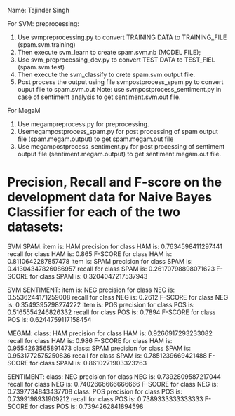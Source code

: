 Name: Tajinder Singh

For SVM:
preprocessing:
1. Use svmpreprocessing.py to convert TRAINING DATA to TRAINING_FILE (spam.svm.training)
2. Then execute svm_learn to create spam.svm.nb (MODEL FILE);
3. Use svm_preprocessing_dev.py to convert TEST DATA to TEST_FIEL (spam.svm.test)
4. Then execute the svm_classify to crete spam.svm.output file.
5. Post process the output using file svmpostprocess_spam.py to convert ouput file to spam.svm.out
Note: use svmpostprocess_sentiment.py in case of sentiment analysis to get sentiment.svm.out file.

For MegaM
1. Use megampreprocess.py for preprocessing.
2. Usemegampostprocess_spam.py for post processing of spam output file (spam.megam.output) to get spam.megam.out file
3. Use megampostprocess_sentiment.py for post processing of sentiment output file (sentiment.megam.output) to get sentiment.megam.out file.


# Precision, Recall and F-score on the development data for Naive Bayes Classifier for each of the two datasets:

SVM SPAM:
item is: HAM
precision for class HAM  is: 0.7634598411297441
recall for class HAM  is: 0.865
F-SCORE for class HAM  is: 0.8110642287857478
item is: SPAM
precision for class SPAM  is: 0.41304347826086957
recall for class SPAM  is: 0.26170798898071623
F-SCORE for class SPAM  is: 0.3204047217537943

SVM SENTIMENT:
item is: NEG
precision for class NEG  is: 0.5536244171259008
recall for class NEG  is: 0.2612
F-SCORE for class NEG  is: 0.3549395298274222
item is: POS
precision for class POS  is: 0.5165554246826332
recall for class POS  is: 0.7894
F-SCORE for class POS  is: 0.6244759117158454

MEGAM:
class: HAM
precision for class HAM  is: 0.9266917293233082
recall for class HAM  is: 0.986
F-SCORE for class HAM  is: 0.9554263565891473
class: SPAM
precision for class SPAM  is: 0.9531772575250836
recall for class SPAM  is: 0.7851239669421488
F-SCORE for class SPAM  is: 0.8610271903323263

SENTIMENT:
class: NEG
precision for class NEG  is: 0.7392809587217044
recall for class NEG  is: 0.7402666666666666
F-SCORE for class NEG  is: 0.7397734843437708
class: POS
precision for class POS  is: 0.7399198931909212
recall for class POS  is: 0.7389333333333333
F-SCORE for class POS  is: 0.7394262841894598
